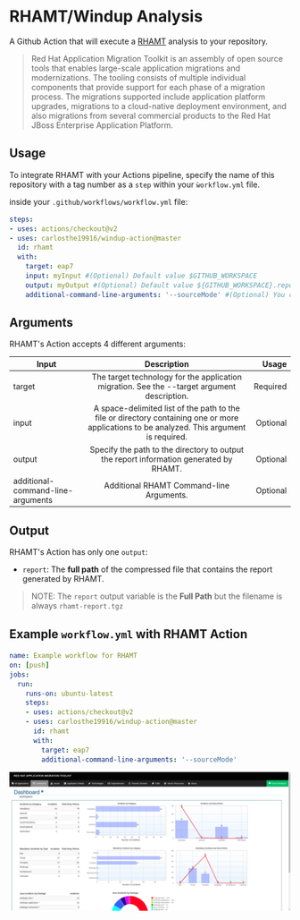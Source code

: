 # RHAMT/Windup Analysis
A Github Action that will execute a [RHAMT](https://developers.redhat.com/products/rhamt/overview) analysis to your repository.

> Red Hat Application Migration Toolkit is an assembly of open source tools that enables large-scale application migrations and modernizations. The tooling consists of multiple individual components that provide support for each phase of a migration process. The migrations supported include application platform upgrades, migrations to a cloud-native deployment environment, and also migrations from several commercial products to the Red Hat JBoss Enterprise Application Platform.

## Usage

To integrate RHAMT with your Actions pipeline, specify the name of this repository with a tag number as a `step` within your `ẁorkflow.yml` file.

inside your `.github/workflows/workflow.yml` file:

```yaml
steps:
- uses: actions/checkout@v2
- uses: carlosthe19916/windup-action@master
  id: rhamt
  with:
    target: eap7
    input: myInput #(Optional) Default value $GITHUB_WORKSPACE
    output: myOutput #(Optional) Default value ${GITHUB_WORKSPACE}.report
    additional-command-line-arguments: '--sourceMode' #(Optional) You can define all commands available in RHAMT here
```

## Arguments
RHAMT's Action accepts 4 different arguments:


| Input        | Description           | Usage  |
| ------------- |:-------------:| -----:|
| target      | The target technology for the application migration. See the --target argument description. | Required |
| input      | A space-delimited list of the path to the file or directory containing one or more applications to be analyzed. This argument is required.      |   Optional |
| output | Specify the path to the directory to output the report information generated by RHAMT.      |    Optional |
| additional-command-line-arguments | Additional RHAMT Command-line Arguments. | Optional |

## Output
RHAMT's Action has only one `output`:
- `report`: The **full path** of the compressed file that contains the report generated by RHAMT.

> NOTE: The `report` output variable is the **Full Path** but the filename is always `rhamt-report.tgz`  
## Example `workflow.yml` with RHAMT Action
```yaml
name: Example workflow for RHAMT
on: [push]
jobs:
  run:
    runs-on: ubuntu-latest
    steps:
    - uses: actions/checkout@v2
    - uses: carlosthe19916/windup-action@master
      id: rhamt
      with:
        target: eap7
        additional-command-line-arguments: '--sourceMode'
```

![RHAMT Report](./screenshot.png "Report generated by RHAMT")
